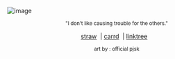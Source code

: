 ![image](https://encrypted-tbn0.gstatic.com/images?q=tbn:ANd9GcSikzI8MaZ5pB-pgH34WF5TRDldLYBN5uiQ-uQkLkQfBYFokpEGRxrmhCzf&s=10![image](https://github.com/user-attachments/assets/541519ac-9a12-4bd8-a39f-e5156b6f56a8)
)

<p align="center"> <sub>"I don't like causing trouble for the others." 

<div align="center">

[straw](https://reverse1999.straw.page/)
&nbsp;|
[carrd](https://ghostlady.carrd.co)
&nbsp;|
[linktree](https://linktr.ee/ghostlysorrows)
&nbsp;&nbsp;


<p align="center"> <sub> art by : official pjsk
<!--
**apparitional-joice/apparitional-joice** is a ✨ _special_ ✨ repository because its `README.md` (this file) appears on your GitHub profile.

Here are some ideas to get you started:

- 🔭 I’m currently working on ...
- 🌱 I’m currently learning ...
- 👯 I’m looking to collaborate on ...
- 🤔 I’m looking for help with ...
- 💬 Ask me about ...
- 📫 How to reach me: ...
- 😄 Pronouns: ...
- ⚡ Fun fact: ...
-->
